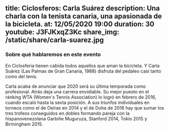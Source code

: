 title: Ciclosferos: Carla Suárez
description: Una charla con la tenista canaria, una apasionada de la bicicleta. 
at: 12/05/2020 19:00
duration: 30
youtube: J3FJKxqZ3Kc
share_img: /static/share/carla-suarez.jpg
----
### Sobre qué hablaremos en este evento

En Ciclosferia tienen cabida todos aquellos que aman la bicicleta. Y Carla Suárez (Las Palmas de Gran Canaria, 1988) disfruta del pedaleo casi tanto como del tenis.

Carla acaba de anunciar que 2020 será su última temporada como profesional. Atrás deja una carrera envidiable. Su mejor puesto en el ránking WTA (Women's Tennis Association) lo logró en febrero de 2016, cuando escaló hasta la sexta posición. A sus triunfos individuales en torneos como el  de Oeiras en 2014 y el  de Doha de 2016 hay que sumar los tres trofeos conseguidos en dobles formando pareja con la hispanovenezolana Garbiñe Muguruza, Stanford 2014, Tokio 2015 y Birmingham 2015.
 
